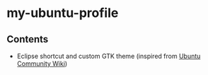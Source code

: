 # my-ubuntu-profile

## Contents

* Eclipse shortcut and custom GTK theme (inspired from [Ubuntu Community Wiki](https://help.ubuntu.com/community/EclipseIDE))

